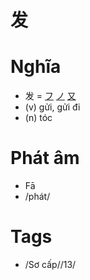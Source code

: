 # 发

# Nghĩa
* 发 = [フ](フ.md) [ノ](ノ.md) [又](又.md)
* (v) gửi, gửi đi
* (n) tóc

# Phát âm
* Fā
* /phát/

# Tags
* /Sơ cấp//13/

<script>window.HANZI_FIELD='发';</script>
